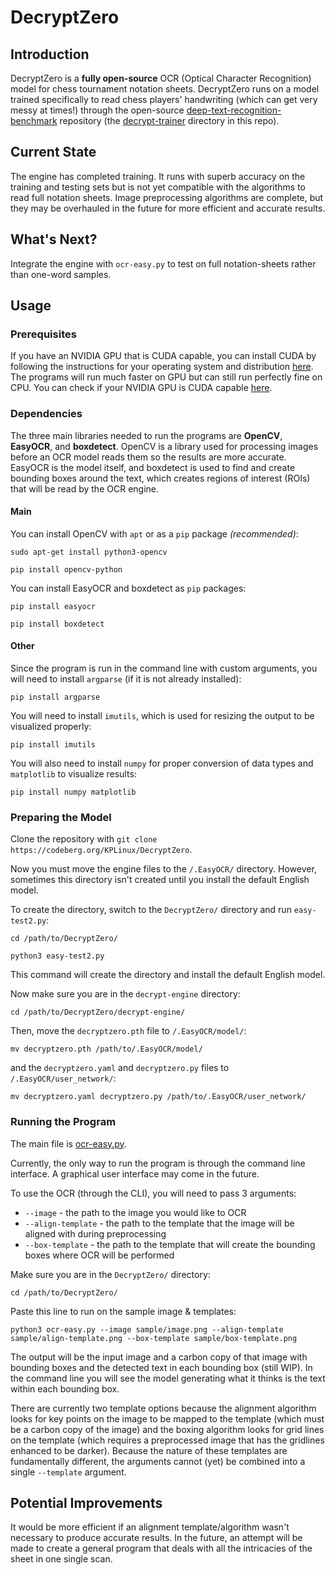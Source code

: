 # DecryptZero

## Introduction

DecryptZero is a **fully open-source** OCR (Optical Character Recognition) model for chess tournament notation sheets. DecryptZero runs on a model trained specifically to read chess players' handwriting (which can get very messy at times!) through the open-source [deep-text-recognition-benchmark](https://github.com/clovaai/deep-text-recognition-benchmark) repository (the [decrypt-trainer](decrypt-trainer) directory in this repo).

## Current State

The engine has completed training. It runs with superb accuracy on the training and testing sets but is not yet compatible with the algorithms to read full notation sheets. Image preprocessing algorithms are complete, but they may be overhauled in the future for more efficient and accurate results.

## What's Next?

Integrate the engine with `ocr-easy.py` to test on full notation-sheets rather than one-word samples.

## Usage

### Prerequisites

If you have an NVIDIA GPU that is CUDA capable, you can install CUDA by following the instructions for your operating system and distribution [here](https://docs.nvidia.com/cuda/index.html). The programs will run much faster on GPU but can still run perfectly fine on CPU. You can check if your NVIDIA GPU is CUDA capable [here](https://developer.nvidia.com/cuda-gpus).

### Dependencies

The three main libraries needed to run the programs are **OpenCV**, **EasyOCR**, and **boxdetect**. OpenCV is a library used for processing images before an OCR model reads them so the results are more accurate. EasyOCR is the model itself, and boxdetect is used to find and create bounding boxes around the text, which creates regions of interest (ROIs) that will be read by the OCR engine.

#### Main

You can install OpenCV with `apt` or as a `pip` package *(recommended)*:

```shell
sudo apt-get install python3-opencv
```

```shell
pip install opencv-python
```

You can install EasyOCR and boxdetect as `pip` packages:

```shell
pip install easyocr
```

```shell
pip install boxdetect
```

#### Other

Since the program is run in the command line with custom arguments, you will need to install `argparse` (if it is not already installed):

```shell
pip install argparse
```

You will need to install `imutils`, which is used for resizing the output to be visualized properly:

```shell
pip install imutils
```

You will also need to install `numpy` for proper conversion of data types and `matplotlib` to visualize results:

```shell
pip install numpy matplotlib
```

### Preparing the Model

Clone the repository with `git clone https://codeberg.org/KPLinux/DecryptZero`. 

Now you must move the engine files to the `/.EasyOCR/` directory. However, sometimes this directory isn't created until you install the default English model.

To create the directory, switch to the `DecryptZero/` directory and run `easy-test2.py`:

```shell
cd /path/to/DecryptZero/
```

```shell
python3 easy-test2.py
```

This command will create the directory and install the default English model.

Now make sure you are in the `decrypt-engine` directory:

```shell
cd /path/to/DecryptZero/decrypt-engine/
```

Then, move the `decryptzero.pth` file to `/.EasyOCR/model/`:

```shell
mv decryptzero.pth /path/to/.EasyOCR/model/
```

and the `decryptzero.yaml` and `decryptzero.py` files to `/.EasyOCR/user_network/`:

```shell
mv decryptzero.yaml decryptzero.py /path/to/.EasyOCR/user_network/
```

### Running the Program
The main file is [ocr-easy.py](ocr-easy.py).

Currently, the only way to run the program is through the command line interface. A graphical user interface may come in the future.

To use the OCR (through the CLI), you will need to pass 3 arguments:
* `--image` - the path to the image you would like to OCR
* `--align-template` - the path to the template that the image will be aligned with during preprocessing
* `--box-template` - the path to the template that will create the bounding boxes where OCR will be performed

Make sure you are in the `DecryptZero/` directory:

```shell
cd /path/to/DecryptZero/
```

Paste this line to run on the sample image & templates:

```shell
python3 ocr-easy.py --image sample/image.png --align-template sample/align-template.png --box-template sample/box-template.png
```

The output will be the input image and a carbon copy of that image with bounding boxes and the detected text in each bounding box (still WIP). In the command line you will see the model generating what it thinks is the text within each bounding box.

There are currently two template options because the alignment algorithm looks for key points on the image to be mapped to the template (which must be a carbon copy of the image) and the boxing algorithm looks for grid lines on the template (which requires a preprocessed image that has the gridlines enhanced to be darker). Because the nature of these templates are fundamentally different, the arguments cannot (yet) be combined into a single `--template` argument.

## Potential Improvements
It would be more efficient if an alignment template/algorithm wasn't necessary to produce accurate results. In the future, an attempt will be made to create a general program that deals with all the intricacies of the sheet in one single scan.